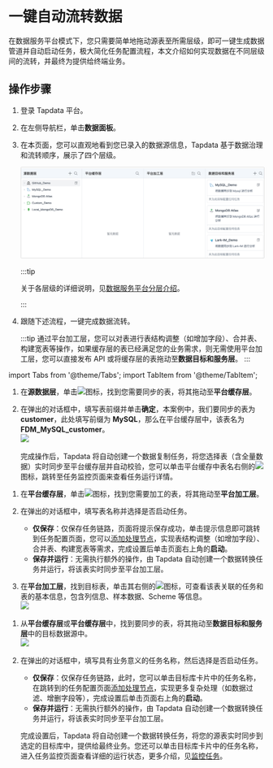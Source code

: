 # 一键自动流转数据

在数据服务平台模式下，您只需要简单地拖动源表至所需层级，即可一键生成数据管道并自动启动任务，极大简化任务配置流程，本文介绍如何实现数据在不同层级间的流转，并最终为提供给终端业务。

## 操作步骤

1. 登录 Tapdata 平台。

2. 在左侧导航栏，单击**数据面板**。

3. 在本页面，您可以直观地看到您已录入的数据源信息，Tapdata 基于数据治理和流转顺序，展示了四个层级。

   ![数据服务平台页面](../../../images/view_daas_dashboard.png)

   :::tip

   关于各层级的详细说明，见[数据服务平台分层介绍](enable-daas-mode.md)。

   :::

4. 跟随下述流程，一键完成数据流转。

   :::tip
   通过平台加工层，您可以对表进行表结构调整（如增加字段）、合并表、构建宽表等操作，如果缓存层的表已经满足您的业务需求，则无需使用平台加工层，您可以直接发布 API 或将缓存层的表拖动至**数据目标和服务层**。
   :::

import Tabs from '@theme/Tabs';
import TabItem from '@theme/TabItem';

<Tabs className="unique-tabs">
    <TabItem value="cache" label="流转至平台缓存层" default>
    <ol>
    <li>在<b>源数据层</b>，单击<img src='/img/search_icon.png'></img>图标，找到您需要同步的表，将其拖动至<b>平台缓存层</b>。</li>
    <p></p>
    <li>在弹出的对话框中，填写表前缀并单击<b>确定</b>，本案例中，我们要同步的表为 <b>customer</b>，此处填写前缀为 <b>MySQL</b>，那么在平台缓存层中，该表名为 <b>FDM_MySQL_customer</b>。</li>
    <img src='/img/create_cache_task.gif'></img>
    <p>完成操作后，Tapdata 将自动创建一个数据复制任务，将您选择表（含全量数据）实时同步至平台缓存层并自动校验，您可以单击平台缓存中表名右侧的<img src='/img/detail_icon.png'></img>图标，跳转至任务监控页面来查看任务运行详情。</p>
    </ol>
   </TabItem>
   <TabItem value="curated" label="流转至平台加工层">
    <ol>
    <li>在<b>平台缓存层</b>，单击<img src='/img/search_icon.png'></img>图标，找到您需要加工的表，将其拖动至<b>平台加工层</b>。</li>
    <p></p>
    <li>在弹出的对话框中，填写表名称并选择是否启动任务。
    <p></p>
    <ul>
    <li><b>仅保存</b>：仅保存任务链路，页面将提示保存成功，单击提示信息即可跳转到任务配置页面，您可以<a href="../../data-pipeline/data-development/process-node">添加处理节点</a>，实现表结构调整（如增加字段）、合并表、构建宽表等需求，完成设置后单击页面右上角的<b>启动</b>。
    </li>
    <li><b>保存并运行</b>：无需执行额外的操作，由 Tapdata 自动创建一个数据转换任务并运行，将该表实时同步至平台加工层。
    </li>
    </ul></li>
    <p></p>
    <li>在<b>平台加工层</b>，找到目标表，单击其右侧的<img src='/img/detail_icon.png'></img>图标，可查看该表关联的任务和表的基本信息，包含列信息、样本数据、Scheme 等信息。</li>
    <img src='/img/view_curated_task.png'></img>
    </ol>
   </TabItem>
   <TabItem value="target" label="流转至数据目标和服务层">
    <ol>
    <li>从<b>平台缓存层</b>或<b>平台缓存层</b>中，找到要同步的表，将其拖动至<b>数据目标和服务层</b>中的目标数据源中。</li>
    <img src='/img/analyze_customer.gif'></img>
    <p></p>
    <li>在弹出的对话框中，填写具有业务意义的任务名称，然后选择是否启动任务。
    <p></p>
    <ul>
    <li><b>仅保存</b>：仅保存任务链路，此时，您可以单击目标库卡片中的任务名称，在跳转到的任务配置页面<a href="../../data-pipeline/data-development/process-node">添加处理节点</a>，实现更多复杂处理（如数据过滤、增删字段等），完成设置后单击页面右上角的<b>启动</b>。
    </li>
    <li><b>保存并运行</b>：无需执行额外的操作，由 Tapdata 自动创建一个数据转换任务并运行，将该表实时同步至平台加工层。
    </li>
    </ul>
    </li>
    <p></p>
    <p>完成设置后，Tapdata 将自动创建一个数据转换任务，将您的源表实时同步到选定的目标库中，提供给最终业务。您还可以单击目标库卡片中的任务名称，进入任务监控页面查看详细的运行状态，更多介绍，见<a href="../../data-pipeline/data-development/monitor-task">监控任务</a>。</p>
    </ol>
   </TabItem>
  </Tabs>